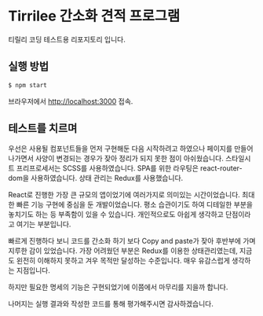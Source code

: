Tirrilee 간소화 견적 프로그램
=============================

티릴리 코딩 테스트용 리포지토리 입니다.


## 실행 방법

```sh
$ npm start
```

브라우저에서 [http://localhost:3000](http://localhost:3000) 접속.

## 테스트를 치르며

우선은 사용될 컴포넌트들을 먼저 구현해둔 다음 시작하려고 하였으나 페이지를 만들어 나가면서 사양이 변경되는 경우가 잦아 정리가 되지 못한 점이 아쉬웠습니다.
스타일시트 프리프로세서는 SCSS를 사용하였습니다. SPA를 위한 라우팅은 react-router-dom을 사용하였습니다. 상태 관리는 Redux를 사용했습니다.

React로 진행한 가장 큰 규모의 앱이었기에 여러가지로 의미있는 시간이었습니다. 최대한 빠른 기능 구현에 중심을 둔 개발이었습니다. 평소 습관이기도 하여 디테일한 부분을 놓치기도 하는 등 부족함이 있을 수 있습니다. 개인적으로도 아쉽게 생각하고 단점이라고 여기는 부분입니다.

빠르게 진행하다 보니 코드를 간소화 하기 보다 Copy and paste가 잦아 후반부에 가며 지루한 감이 있었습니다.
가장 어려웠던 부분은 Redux를 이용한 상태관리였는데, 지금도 왼전히 이해하지 못하고 겨우 목적만 달성하는 수준입니다. 매우 유감스럽게 생각하는 지점입니다.

하지만 필요한 명세의 기능은 구현되었기에 이쯤에서 마무리를 지을까 합니다.

나머지는 실행 결과와 작성한 코드를 통해 평가해주시면 감사하겠습니다.
